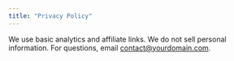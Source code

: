 ```yaml
---
title: "Privacy Policy"
---
```

We use basic analytics and affiliate links. We do not sell personal information. For questions, email contact@yourdomain.com.
